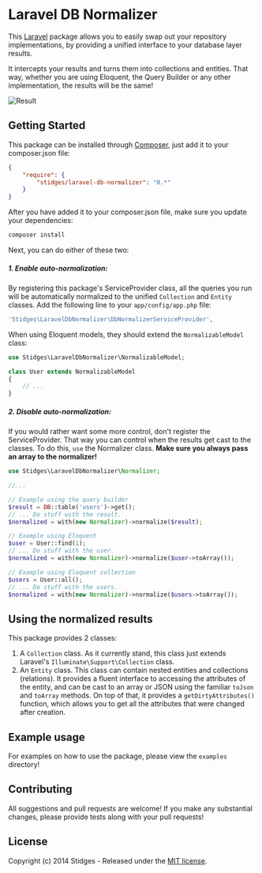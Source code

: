 Laravel DB Normalizer
=====================

This [Laravel](http://www.laravel.com) package allows you to easily swap out your repository implementations, by providing a unified interface to your database layer results.

It intercepts your results and turns them into collections and entities. That way, whether you are using Eloquent, the Query Builder or any other implementation, the results will be the same!

![Result](http://i.imgur.com/Y0rEyYq.jpg)

## Getting Started

This package can be installed through [Composer](http://www.getcomposer.org), just add it to your composer.json file:

```json
{
    "require": {
        "stidges/laravel-db-normalizer": "0.*"
    }
}
```

After you have added it to your composer.json file, make sure you update your dependencies:

```sh
composer install
```

Next, you can do either of these two:

##### 1. Enable auto-normalization:

By registering this package's ServiceProvider class, all the queries you run will be automatically normalized to the unified `Collection` and `Entity` classes. Add the following line to your `app/config/app.php` file:

```php
'Stidges\LaravelDbNormalizer\DbNormalizerServiceProvider',
```

When using Eloquent models, they should extend the `NormalizableModel` class:

```php
use Stidges\LaravelDbNormalizer\NormalizableModel;

class User extends NormalizableModel
{
    // ...
}
```


##### 2. Disable auto-normalization:

If you would rather want some more control, don't register the ServiceProvider. That way you can control when the results get cast to the classes. To do this, `use` the Normalizer class. **Make sure you always pass an array to the normalizer!**

```php
use Stidges\LaravelDbNormalizer\Normalizer;

//...

// Example using the query builder
$result = DB::table('users')->get();
// ... Do stuff with the result.
$normalized = with(new Normalizer)->normalize($result);

// Example using Eloquent
$user = User::find(1);
// ... Do stuff with the user.
$normalized = with(new Normalizer)->normalize($user->toArray());

// Example using Eloquent collection
$users = User::all();
// ... Do stuff with the users.
$normalized = with(new Normalizer)->normalize($users->toArray());
```

## Using the normalized results

This package provides 2 classes:

1. A `Collection` class. As it currently stand, this class just extends Laravel's  `Illuminate\Support\Collection` class.
2. An `Entity` class. This class can contain nested entities and collections (relations). It provides a fluent interface to accessing the attributes of the entity, and can be cast to an array or JSON using the familiar `toJson` and `toArray` methods. On top of that, it provides a `getDirtyAttributes()` function, which allows you to get all the attributes that were changed after creation.

## Example usage

For examples on how to use the package, please view the `examples` directory!

## Contributing

All suggestions and pull requests are welcome! If you make any substantial changes, please provide tests along with your pull requests!

## License

Copyright (c) 2014 Stidges - Released under the [MIT license](LICENSE).
